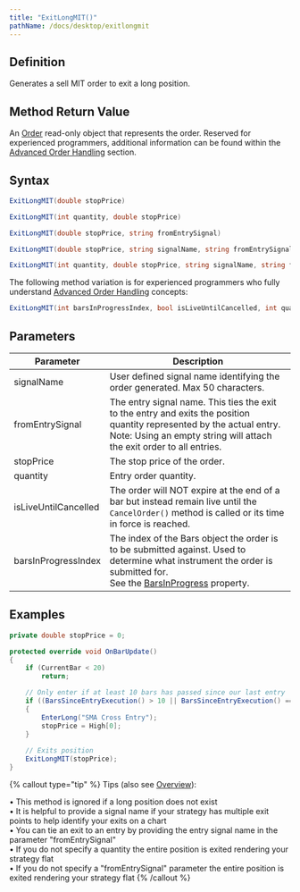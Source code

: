 ```yaml
---
title: "ExitLongMIT()"
pathName: /docs/desktop/exitlongmit
---
```


## Definition

Generates a sell MIT order to exit a long position.

## Method Return Value

An [Order](/docs/desktop/order) read-only object that represents the order. Reserved for experienced programmers, additional information can be found within the [Advanced Order Handling](/docs/desktop/advanced_order_handling) section.

## Syntax

```csharp
ExitLongMIT(double stopPrice)
```

```csharp
ExitLongMIT(int quantity, double stopPrice)
```

```csharp
ExitLongMIT(double stopPrice, string fromEntrySignal)
```

```csharp
ExitLongMIT(double stopPrice, string signalName, string fromEntrySignal)
```

```csharp
ExitLongMIT(int quantity, double stopPrice, string signalName, string fromEntrySignal)
```

The following method variation is for experienced programmers who fully understand [Advanced Order Handling](/docs/desktop/advanced_order_handling) concepts:

```csharp
ExitLongMIT(int barsInProgressIndex, bool isLiveUntilCancelled, int quantity, double stopPrice, string signalName, string fromEntrySignal)
```

## Parameters

| Parameter               | Description                                                                                                                                                                     |
|-------------------------|---------------------------------------------------------------------------------------------------------------------------------------------------------------------------------|
| signalName              | User defined signal name identifying the order generated. Max 50 characters.                                                                                                 |
| fromEntrySignal         | The entry signal name. This ties the exit to the entry and exits the position quantity represented by the actual entry.<br> Note:  Using an empty string will attach the exit order to all entries. |
| stopPrice               | The stop price of the order.                                                                                                                                                  |
| quantity                | Entry order quantity.                                                                                                                                                          |
| isLiveUntilCancelled    | The order will NOT expire at the end of a bar but instead remain live until the `CancelOrder()` method is called or its time in force is reached.                           |
| barsInProgressIndex     | The index of the Bars object the order is to be submitted against. Used to determine what instrument the order is submitted for.<br> See the [BarsInProgress](/docs/desktop/barsinprogress) property. |

## Examples

```csharp
private double stopPrice = 0;

protected override void OnBarUpdate()
{
    if (CurrentBar < 20)
        return;

    // Only enter if at least 10 bars has passed since our last entry
    if ((BarsSinceEntryExecution() > 10 || BarsSinceEntryExecution() == -1) && CrossAbove(SMA(10), SMA(20), 1))
    {
        EnterLong("SMA Cross Entry");
        stopPrice = High[0];
    }
    
    // Exits position
    ExitLongMIT(stopPrice);
}
```

{% callout type="tip" %}
Tips (also see [Overview](/docs/desktop/managed_approach)):
 
&bull; This method is ignored if a long position does not exist<br>
&bull; It is helpful to provide a signal name if your strategy has multiple exit points to help identify your exits on a chart<br>
&bull; You can tie an exit to an entry by providing the entry signal name in the parameter "fromEntrySignal"<br>
&bull; If you do not specify a quantity the entire position is exited rendering your strategy flat<br>
&bull; If you do not specify a "fromEntrySignal" parameter the entire position is exited rendering your strategy flat
{% /callout %}